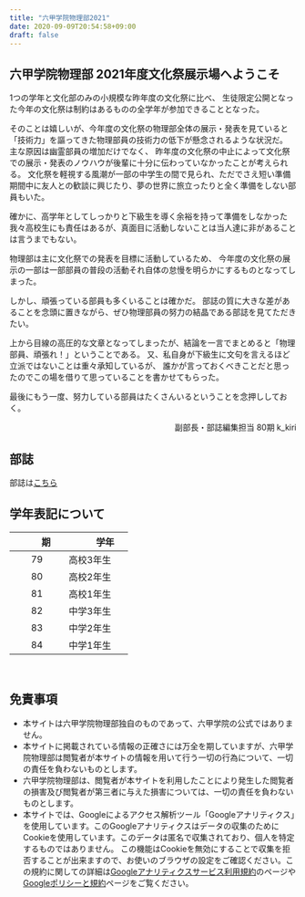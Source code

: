 ```yaml
---
title: "六甲学院物理部2021"
date: 2020-09-09T20:54:58+09:00
draft: false
---
```


## 六甲学院物理部 2021年度文化祭展示場へようこそ

1つの学年と文化部のみの小規模な昨年度の文化祭に比べ、
生徒限定公開となった今年の文化祭は制約はあるものの全学年が参加できることとなった。

そのことは嬉しいが、今年度の文化祭の物理部全体の展示・発表を見ていると「技術力」を謳ってきた物理部員の技術力の低下が懸念されるような状況だ。
主な原因は幽霊部員の増加だけでなく、
昨年度の文化祭の中止によって文化祭での展示・発表のノウハウが後輩に十分に伝わっていなかったことが考えられる。
文化祭を軽視する風潮が一部の中学生の間で見られ、ただでさえ短い準備期間中に友人との歓談に興じたり、夢の世界に旅立ったりと全く準備をしない部員もいた。

確かに、高学年としてしっかりと下級生を導く余裕を持って準備をしなかった我々高校生にも責任はあるが、真面目に活動しないことは当人達に非があることは言うまでもない。

物理部は主に文化祭での発表を目標に活動しているため、
今年度の文化祭の展示の一部は一部部員の普段の活動それ自体の怠慢を明らかにするものとなってしまった。

しかし、頑張っている部員も多くいることは確かだ。
部誌の質に大きな差があることを念頭に置きながら、ぜひ物理部員の努力の結晶である部誌を見てただきたい。

上から目線の高圧的な文章となってしまったが、結論を一言でまとめると「物理部員、頑張れ！」ということである。
又、私自身が下級生に文句を言えるほど立派ではないことは重々承知しているが、
誰かが言っておくべきことだと思ったのでこの場を借りて思っていることを書かせてもらった。

最後にもう一度、努力している部員はたくさんいるということを念押ししておく。

<div align="right">副部長・部誌編集担当 80期 k_kiri</div>


## 部誌
部誌は[こちら](../works/)

## 学年表記について
　　期　　 |　　学年　　
:---:|---
79 | 高校3年生
80 | 高校2年生
81 | 高校1年生
82 | 中学3年生
83 | 中学2年生
84 | 中学1年生

<br />

## 免責事項
* 本サイトは六甲学院物理部独自のものであって、六甲学院の公式ではありません。
* 本サイトに掲載されている情報の正確さには万全を期していますが、六甲学院物理部は閲覧者が本サイトの情報を用いて行う一切の行為について、一切の責任を負わないものとします。
* 六甲学院物理部は、閲覧者が本サイトを利用したことにより発生した閲覧者の損害及び閲覧者が第三者に与えた損害については、一切の責任を負わないものとします。
* 本サイトでは、Googleによるアクセス解析ツール「Googleアナリティクス」を使用しています。このGoogleアナリティクスはデータの収集のためにCookieを使用しています。このデータは匿名で収集されており、個人を特定するものではありません。
この機能はCookieを無効にすることで収集を拒否することが出来ますので、お使いのブラウザの設定をご確認ください。この規約に関しての詳細は[Googleアナリティクスサービス利用規約](https://marketingplatform.google.com/about/analytics/terms/jp/)のページや[Googleポリシーと規約](https://policies.google.com/technologies/ads?hl=ja)ページをご覧ください。